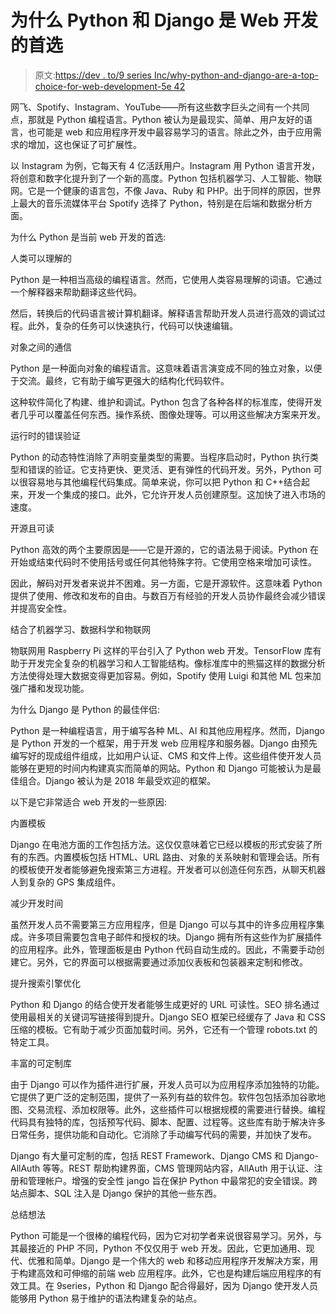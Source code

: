 # 为什么 Python 和 Django 是 Web 开发的首选

> 原文:[https://dev . to/9 series Inc/why-python-and-django-are-a-top-choice-for-web-development-5e 42](https://dev.to/9seriesinc/why-python-and-django-are-a-top-choice-for-web-development-5e42)

网飞、Spotify、Instagram、YouTube——所有这些数字巨头之间有一个共同点，那就是 Python 编程语言。Python 被认为是最现实、简单、用户友好的语言，也可能是 web 和应用程序开发中最容易学习的语言。除此之外，由于应用需求的增加，这也保证了可扩展性。

以 Instagram 为例，它每天有 4 亿活跃用户。Instagram 用 Python 语言开发，将创意和数字化提升到了一个新的高度。Python 包括机器学习、人工智能、物联网。它是一个健康的语言包，不像 Java、Ruby 和 PHP。出于同样的原因，世界上最大的音乐流媒体平台 Spotify 选择了 Python，特别是在后端和数据分析方面。

为什么 Python 是当前 web 开发的首选:

人类可以理解的

Python 是一种相当高级的编程语言。然而，它使用人类容易理解的词语。它通过一个解释器来帮助翻译这些代码。

然后，转换后的代码语言被计算机翻译。解释语言帮助开发人员进行高效的调试过程。此外，复杂的任务可以快速执行，代码可以快速编辑。

对象之间的通信

Python 是一种面向对象的编程语言。这意味着语言演变成不同的独立对象，以便于交流。最终，它有助于编写更强大的结构化代码软件。

这种软件简化了构建、维护和调试。Python 包含了各种各样的标准库，使得开发者几乎可以覆盖任何东西。操作系统、图像处理等。可以用这些解决方案来开发。

运行时的错误验证

Python 的动态特性消除了声明变量类型的需要。当程序启动时，Python 执行类型和错误的验证。它支持更快、更灵活、更有弹性的代码开发。另外，Python 可以很容易地与其他编程代码集成。简单来说，你可以把 Python 和 C++结合起来，开发一个集成的接口。此外，它允许开发人员创建原型。这加快了进入市场的速度。

开源且可读

Python 高效的两个主要原因是——它是开源的，它的语法易于阅读。Python 在开始或结束代码时不使用括号或任何其他特殊字符。它使用空格来增加可读性。

因此，解码对开发者来说并不困难。另一方面，它是开源软件。这意味着 Python 提供了使用、修改和发布的自由。与数百万有经验的开发人员协作最终会减少错误并提高安全性。

结合了机器学习、数据科学和物联网

物联网用 Raspberry Pi 这样的平台引入了 Python web 开发。TensorFlow 库有助于开发完全复杂的机器学习和人工智能结构。像标准库中的熊猫这样的数据分析方法使得处理大数据变得更加容易。例如，Spotify 使用 Luigi 和其他 ML 包来加强广播和发现功能。

为什么 Django 是 Python 的最佳伴侣:

Python 是一种编程语言，用于编写各种 ML、AI 和其他应用程序。然而，Django 是 Python 开发的一个框架，用于开发 web 应用程序和服务器。Django 由预先编写好的现成组件组成，比如用户认证、CMS 和文件上传。这些组件使开发人员能够在更短的时间内构建真实而简单的网站。Python 和 Django 可能被认为是最佳组合。Django 被认为是 2018 年最受欢迎的框架。

以下是它非常适合 web 开发的一些原因:

内置模板

Django 在电池方面的工作包括方法。这仅仅意味着它已经以模板的形式安装了所有的东西。内置模板包括 HTML、URL 路由、对象的关系映射和管理会话。所有的模板使开发者能够避免搜索第三方进程。开发者可以创造任何东西，从聊天机器人到复杂的 GPS 集成组件。

减少开发时间

虽然开发人员不需要第三方应用程序，但是 Django 可以与其中的许多应用程序集成。许多项目需要包含电子邮件和授权的块。Django 拥有所有这些作为扩展插件的应用程序。此外，管理面板是由 Python 代码自动生成的。因此，不需要手动创建它。另外，它的界面可以根据需要通过添加仪表板和包装器来定制和修改。

提升搜索引擎优化

Python 和 Django 的结合使开发者能够生成更好的 URL 可读性。SEO 排名通过使用最相关的关键词写链接得到提升。Django SEO 框架已经缓存了 Java 和 CSS 压缩的模板。它有助于减少页面加载时间。另外，它还有一个管理 robots.txt 的特定工具。

丰富的可定制库

由于 Django 可以作为插件进行扩展，开发人员可以为应用程序添加独特的功能。它提供了更广泛的定制范围，提供了一系列有益的软件包。软件包包括添加谷歌地图、交易流程、添加权限等。此外，这些插件可以根据规模的需要进行替换。编程代码具有独特的库，包括预写代码、脚本、配置、过程等。这些库有助于解决许多日常任务，提供功能和自动化。它消除了手动编写代码的需要，并加快了发布。

Django 有大量可定制的库，包括 REST Framework、Django CMS 和 Django-AllAuth 等等。REST 帮助构建界面，CMS 管理网站内容，AllAuth 用于认证、注册和管理帐户。增强的安全性 jango 旨在保护 Python 中最常犯的安全错误。跨站点脚本、SQL 注入是 Django 保护的其他一些东西。

总结想法

Python 可能是一个很棒的编程代码，因为它对初学者来说很容易学习。另外，与其最接近的 PHP 不同，Python 不仅仅用于 web 开发。因此，它更加通用、现代、优雅和简单。Django 是一个伟大的 web 和移动应用程序开发解决方案，用于构建高效和可伸缩的前端 web 应用程序。此外，它也是构建后端应用程序的有效工具。在 9series，Python 和 Django 配合得最好，因为 Django 使开发人员能够用 Python 易于维护的语法构建复杂的站点。